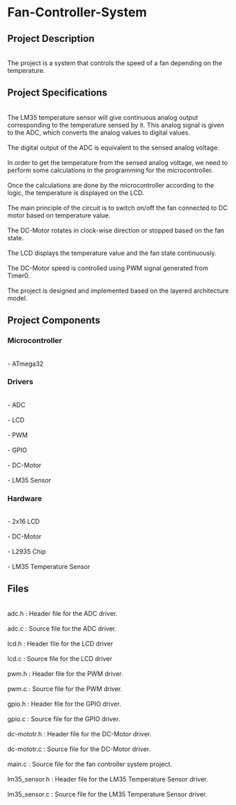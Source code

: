 <h1>Fan-Controller-System</h1>
  <h2>Project Description</h2>
    <p>
     <br>The project is a system that controls the speed of a fan depending on the temperature.</br>
    </p>
  <h2>Project Specifications</h2>
    <p>
     <br>The LM35 temperature sensor will give continuous analog output corresponding to the temperature sensed by it. This analog signal is given to the ADC, which            converts the analog values to digital values.
     </br>
     <br>The digital output of the ADC is equivalent to the sensed analog voltage.</br>
     <br>In order to get the temperature from the sensed analog voltage, we need to perform some calculations in the programming for the microcontroller.</br>
     <br>Once the calculations are done by the microcontroller according to the logic, the temperature is displayed on the LCD.</br>
     <br>The main principle of the circuit is to switch on/off the fan connected to DC motor based on temperature value.</br>
     <br>The DC-Motor rotates in clock-wise direction or stopped based on the fan state.</br>
     <br>The LCD displays the temperature value and the fan state continuously.</br>
     <br>The DC-Motor speed is controlled using PWM signal generated from Timer0.</br>
     <br>The project is designed and implemented based on the layered architecture model.</br>
    </p>
  <h2>Project Components</h2>
    <h3>Microcontroller</h3>
      <p>
       <br>- ATmega32</br>
      </p>
    <h3>Drivers</h3>
      <p>
       <br>- ADC</br>
       <br>- LCD</br>
       <br>- PWM</br>
       <br>- GPIO</br>
       <br>- DC-Motor</br>
       <br>- LM35 Sensor</br>
      </p>
    <h3>Hardware</h3>
      <p>
       <br>- 2x16 LCD</br>
       <br>- DC-Motor</br>
       <br>- L2935 Chip</br>
       <br>- LM35 Temperature Sensor</br>
      </p>
  <h2>Files</h2>
    <p>
     <br>adc.h : Header file for the ADC driver.</br>
     <br>adc.c : Source file for the ADC driver.</br>
     <br>lcd.h : Header file for the LCD driver</br>
     <br>lcd.c : Source file for the LCD driver</br>
     <br>pwm.h : Header file for the PWM driver.</br>
     <br>pwm.c : Source file for the PWM driver.</br>
     <br>gpio.h : Header file for the GPIO driver.</br>
     <br>gpio.c : Source file for the GPIO driver.</br>
     <br>dc-mototr.h : Header file for the DC-Motor driver.</br>
     <br>dc-mototr.c : Source file for the DC-Motor driver.</br>
     <br>main.c : Source file for the fan controller system project.</br>
     <br>lm35_sensor.h : Header file for the LM35 Temperature Sensor driver.</br>
     <br>lm35_sensor.c : Source file for the LM35 Temperature Sensor driver.</br>
    </p>

